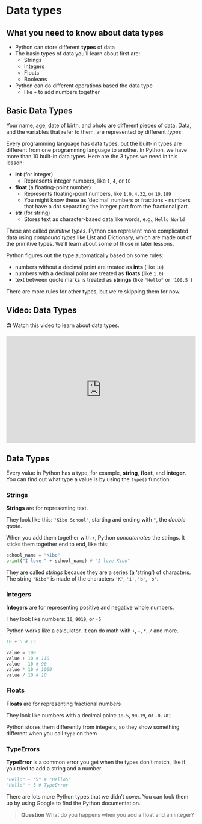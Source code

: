 # Data types

## What you need to know about data types

- Python can store different **types** of data
- The basic types of data you’ll learn about first are:
  - Strings
  - Integers
  - Floats
  - Booleans
- Python can do different operations based the data type
  - like `+` to add numbers together

## Basic Data Types

Your name, age, date of birth, and photo are different pieces of data. Data, and the variables that refer to them, are represented by different _types_.

Every programming language has data types, but the built-in types are different from one programming language to another. In Python, we have more than 10 built-in data types. Here are the 3 types we need in this lesson:

- **int** (for integer)
  - Represents integer numbers, like `1`, `4`, or `10`
- **float** (a floating-point number)
  - Represents floating-point numbers, like `1.0`, `4.32`, or `10.189`
  - You might know these as ‘decimal’ numbers or fractions - numbers that have a dot separating the integer part from the fractional part.
- **str** (for string)
  - Stores text as character-based data like words, e.g., `Hello World`

These are called _primitive types_. Python can represent more complicated data using _compound types_ like List and Dictionary, which are made out of the primitive types. We’ll learn about some of those in later lessons.

Python figures out the type automatically based on some rules:

- numbers without a decimal point are treated as **ints** (like `10`)
- numbers with a decimal point are treated as **floats** (like `1.0`)
- text between quote marks is treated as **strings** (like `"Hello"` or `'100.5'`)

There are more rules for other types, but we're skipping them for now.

## Video: Data Types

<aside>

📺 Watch this video to learn about data types.

</aside>

<div style="position: relative; padding-bottom: 56.25%; height: 0;"><iframe src="https://www.youtube.com/embed/xvmPtqoEBn8" title="YouTube video player" frameborder="0" allow="accelerometer; autoplay; clipboard-write; encrypted-media; gyroscope; picture-in-picture" allowfullscreen style="position: absolute; top: 0; left: 0; width: 100%; height: 100%;"></iframe></div>

<aside>

## Data Types

Every value in Python has a type, for example, **string**, **float**, and **integer**. You can find out what type a value is by using the `type()` function.

### Strings

**Strings** are for representing text.

They look like this: `"Kibo School"`, starting and ending with `"`, the _double quote_.

When you add them together with `+`, Python _concatenates_ the strings. It sticks them together end to end, like this:
```python
school_name = "Kibo"
print("I love " + school_name) # "I love Kibo"
```

They are called _strings_ because they are a series (a ‘string’) of characters. The string `"Kibo"` is made of the characters `'K'`, `'i'`, `'b'`, `'o'`.

### Integers

**Integers** are for representing positive and negative whole numbers.

They look like numbers: `10`, `9019`, or `-5`

Python works like a calculator. It can do math with `+`, `-`, `*`, `/` and more.

```python
10 + 5 # 15

value = 100
value + 10 # 110
value - 10 # 90
value * 10 # 1000
value / 10 # 10
```

### Floats

**Floats** are for representing fractional numbers

They look like numbers with a decimal point: `10.5`, `90.19`, or `-0.781`

Python stores them differently from integers, so they show something different when you call `type` on them

### TypeErrors

**TypeError** is a common error you get when the types don’t match, like if you tried to add a string and a number.

```python
"Hello" + "5" # "Hello5"
"Hello" + 5 # TypeError
```
There are lots more Python types that we didn’t cover. You can look them up by using Google to find the Python documentation.

> **Question** What do you happens when you add a float and an integer?

